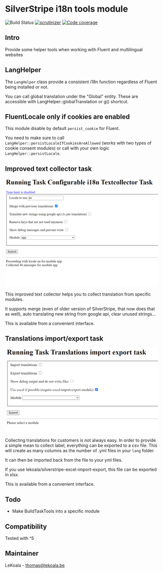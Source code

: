 # SilverStripe i18n tools module

![Build Status](https://github.com/lekoala/silverstripe-multilingual/actions/workflows/ci.yml/badge.svg)
[![scrutinizer](https://scrutinizer-ci.com/g/lekoala/silverstripe-multilingual/badges/quality-score.png?b=master)](https://scrutinizer-ci.com/g/lekoala/silverstripe-multilingual/)
[![Code coverage](https://codecov.io/gh/lekoala/silverstripe-multilingual/branch/master/graph/badge.svg)](https://codecov.io/gh/lekoala/silverstripe-multilingual)

## Intro

Provide some helper tools when working with Fluent and multilingual websites

## LangHelper

The `LangHelper` class provide a consistent i18n function regardless of Fluent being installed or not.

You can call global translation under the "Global" entity. These are accessible with LangHelper::globalTranslation or g() shortcut.

## FluentLocale only if cookies are enabled

This module disable by default `persist_cookie` for Fluent.

You need to make sure to call `LangHelper::persistLocaleIfCookiesAreAllowed` (works with two types of cookie consent modules)
or call with your own logic `LangHelper::persistLocale`.

## Improved text collector task

![ConfigurableI18nTextCollectorTask](docs/ConfigurableI18nTextCollectorTask.png "ConfigurableI18nTextCollectorTask")

This improved text collector helps you to collect translation from specific modules.

It supports merge (even of older version of SilverStripe, that now does that as well), auto translating new string from google api,
clear unused strings...

This is available from a convenient interface.

## Translations import/export task

![TranslationsImportExportTask](docs/TranslationsImportExportTask.png "TranslationsImportExportTask")

Collecting translations for customers is not always easy. In order to provide a simple mean to collect label,
everything can be exported to a csv file. This will create as many columns as the number of .yml files in your `lang` folder.

It can then be imported back from the file to your yml files.

If you use lekoala/silverstripe-excel-import-export, this file can be exported in xlsx.

This is available from a convenient interface.

## Todo

- Make BuildTaskTools into a specific module

## Compatibility

Tested with ^5

## Maintainer

LeKoala - thomas@lekoala.be
